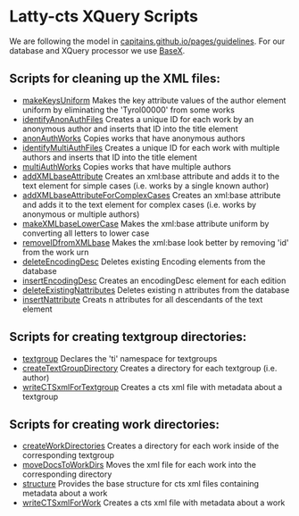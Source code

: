 # Latty-cts XQuery Scripts
We are following the model in [capitains.github.io/pages/guidelines](http://capitains.github.io/pages/guidelines). For our database and XQuery processor we use [BaseX](http://basex.org/).

## Scripts for cleaning up the XML files:
+ [makeKeysUniform](https://github.com/nevenjovanovic/latty-cts/blob/master/scripts/makeKeysUniform.xq) Makes the key attribute values of the author element uniform by eliminating the 'Tyrol00000' from some works
+ [identifyAnonAuthFiles](https://github.com/nevenjovanovic/latty-cts/blob/master/scripts/identifyAnonAuthorFiles.xq) Creates a unique ID for each work by an anonymous author and inserts that ID into the title element
+ [anonAuthWorks](https://github.com/nevenjovanovic/latty-cts/blob/master/scripts/anonAuthWorks.xq) Copies works that have anonymous authors
+ [identifyMultiAuthFiles](https://github.com/nevenjovanovic/latty-cts/blob/master/scripts/identifyMultiAuthFiles.xq) Creates a unique ID for each work with multiple authors and inserts that ID into the title element
+ [multiAuthWorks](https://github.com/nevenjovanovic/latty-cts/blob/master/scripts/multiAuthWorks.xq) Copies works that have multiple authors
+ [addXMLbaseAttribute](https://github.com/nevenjovanovic/latty-cts/blob/master/scripts/addXMLbaseAttribute.xq) Creates an xml:base attribute and adds it to the text element for simple cases (i.e. works by a single known author)
+ [addXMLbaseAttributeForComplexCases](https://github.com/nevenjovanovic/latty-cts/blob/master/scripts/addXMLbaseAttributeForComplexCases.xq) Creates an xml:base attribute and adds it to the text element for complex cases (i.e. works by anonymous or multiple authors)
+ [makeXMLbaseLowerCase](https://github.com/nevenjovanovic/latty-cts/blob/master/scripts/makeXMLbaseLowerCase.xq) Makes the xml:base attribute uniform by converting all letters to lower case
+ [removeIDfromXMLbase](https://github.com/nevenjovanovic/latty-cts/blob/master/scripts/removeIDfromXMLbase.xq) Makes the xml:base look better by removing 'id' from the work urn
+ [deleteEncodingDesc](https://github.com/nevenjovanovic/latty-cts/blob/master/scripts/deleteEncodingDeskElement.xq) Deletes existing Encoding elements from the database
+ [insertEncodingDesc](https://github.com/nevenjovanovic/latty-cts/blob/master/scripts/insertEncodingDesc.xq) Creates an encodingDesc element for each edition
+ [deleteExistingNattributes](https://github.com/nevenjovanovic/latty-cts/blob/master/scripts/deleteExistingNattributes.xq) Deletes existing n attributes from the database
+ [insertNattribute](https://github.com/nevenjovanovic/latty-cts/blob/master/scripts/insertNattribute.xq) Creats n attributes for all descendants of the text element

## Scripts for creating textgroup directories:
+ [textgroup](https://github.com/nevenjovanovic/latty-cts/blob/master/scripts/textgroup.xq) Declares the 'ti' namespace for textgroups
+ [createTextGroupDirectory](https://github.com/nevenjovanovic/latty-cts/blob/master/scripts/createTextGroupDirectory.xq) Creates a directory for each textgroup (i.e. author)
+ [writeCTSxmlForTextgroup](https://github.com/nevenjovanovic/latty-cts/blob/master/scripts/writeCTSxmlForTextgroup.xq) Creates a cts xml file with metadata about a textgroup

## Scripts for creating work directories:
+ [createWorkDirectories](https://github.com/nevenjovanovic/latty-cts/blob/master/scripts/createWorkDirectories.xq) Creates a directory for each work inside of the corresponding textgroup
+ [moveDocsToWorkDirs](https://github.com/nevenjovanovic/latty-cts/blob/master/scripts/moveDocsToWorkDirs.xq) Moves the xml file for each work into the corresponding directory
+ [structure](https://github.com/nevenjovanovic/latty-cts/blob/master/scripts/structure.xq) Provides the base structure for cts xml files containing metadata about a work
+ [writeCTSxmlForWork](https://github.com/nevenjovanovic/latty-cts/blob/master/scripts/writeCTSxmlForWork.xq) Creates a cts xml file with metadata about a work
